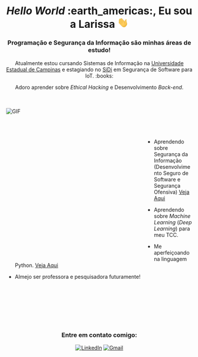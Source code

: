 <h1 align="center"><i>Hello World</i> :earth_americas:, Eu sou a Larissa <img src="https://raw.githubusercontent.com/ABSphreak/ABSphreak/master/gifs/Hi.gif" width="30px" />  </h1>
<h3 align="center">Programação e Segurança da Informação são minhas áreas de estudo!   </h3>

<div align="center">
Atualmente estou cursando Sistemas de Informação na <a href="https://www.unicamp.br/unicamp/">Universidade Estadual de Campinas</a> e estagiando no <a href="https://www.sidi.org.br/">SiDi</a> em Segurança de Software para IoT. :books: <br>

Adoro aprender sobre <i>Ethical Hacking</i> e Desenvolvimento <i>Back-end</i>.
</br>
</br>
</br>
</div>

<div>
<img align="left" alt="GIF" src="https://media.tenor.com/images/7db4eaa3e47272c8e58ee018fc390b7d/tenor.gif" height="400" width="400"/>
</div>

<br>
<br>
<br>
<br>

  <div>

- Aprendendo sobre Segurança da Informação (Desenvolvimento Seguro de Software e Segurança Ofensiva) <a href="https://github.com/Laribene/Estudos-em-Seguranca-da-Informacao">Veja Aqui</a>

- Aprendendo sobre <i>Machine Learning</i> (<i>Deep Learning</i>) para meu TCC. 
  
- Me aperfeiçoando na linguagem Python. [Veja Aqui](https://github.com/Laribene/Desafios-AceleraDev-Python)
  
- Almejo ser professora e pesquisadora futuramente!

</div>
<br>
</br>
<br>
<br>
<br>
<br>

<div align="center">
<h3>Entre em contato comigo:</h3>
<p>
<a href="https://www.linkedin.com/in/larissa-benevides/" target="_blank"><img alt="LinkedIn" src="https://img.shields.io/badge/linkedin-%230077B5.svg?&style=for-the-badge&logo=linkedin&logoColor=white" /></a> 
<a href="mailto:l200805@dac.unicamp.br" target="_blank"><img alt="Gmail" src="https://img.shields.io/badge/Gmail-D14836?style=for-the-badge&logo=gmail&logoColor=white" /></a> 
</p>
</div>

<br/>




